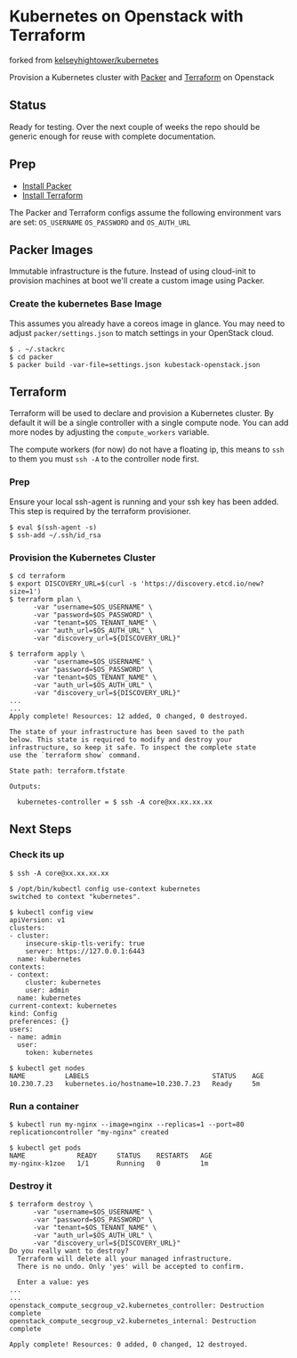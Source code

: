 # Kubernetes on Openstack with Terraform

forked from [kelseyhightower/kubernetes](https://github.com/kelseyhightower/kubernetes)

Provision a Kubernetes cluster with [Packer](https://packer.io) and [Terraform](https://www.terraform.io) on Openstack

## Status

Ready for testing. Over the next couple of weeks the repo should be generic enough for reuse with complete documentation.

## Prep

- [Install Packer](https://packer.io/docs/installation.html)
- [Install Terraform](https://www.terraform.io/intro/getting-started/install.html)

The Packer and Terraform configs assume the following environment vars are set:
`OS_USERNAME` `OS_PASSWORD` and `OS_AUTH_URL`

## Packer Images

Immutable infrastructure is the future. Instead of using cloud-init to provision machines at boot we'll create a custom image using Packer.

### Create the kubernetes Base Image

This assumes you already have a coreos image in glance. You may need to 
adjust `packer/settings.json` to match settings in your OpenStack cloud.

```
$ . ~/.stackrc
$ cd packer
$ packer build -var-file=settings.json kubestack-openstack.json
```

## Terraform

Terraform will be used to declare and provision a Kubernetes cluster. By default it will be a single controller with a single compute node. You can add more nodes by adjusting the `compute_workers` variable.

The compute workers (for now) do not have a floating ip, this means to `ssh` to them you must `ssh -A` to the controller node first.

### Prep

Ensure your local ssh-agent is running and your ssh key has been added. This step is required by the terraform provisioner.

```
$ eval $(ssh-agent -s)
$ ssh-add ~/.ssh/id_rsa
```


### Provision the Kubernetes Cluster

```
$ cd terraform
$ export DISCOVERY_URL=$(curl -s 'https://discovery.etcd.io/new?size=1')
$ terraform plan \
      -var "username=$OS_USERNAME" \
      -var "password=$OS_PASSWORD" \
      -var "tenant=$OS_TENANT_NAME" \
      -var "auth_url=$OS_AUTH_URL" \
      -var "discovery_url=${DISCOVERY_URL}"

$ terraform apply \
      -var "username=$OS_USERNAME" \
      -var "password=$OS_PASSWORD" \
      -var "tenant=$OS_TENANT_NAME" \
      -var "auth_url=$OS_AUTH_URL" \
      -var "discovery_url=${DISCOVERY_URL}"
...
...
Apply complete! Resources: 12 added, 0 changed, 0 destroyed.

The state of your infrastructure has been saved to the path
below. This state is required to modify and destroy your
infrastructure, so keep it safe. To inspect the complete state
use the `terraform show` command.

State path: terraform.tfstate

Outputs:

  kubernetes-controller = $ ssh -A core@xx.xx.xx.xx
```

## Next Steps

### Check its up

```
$ ssh -A core@xx.xx.xx.xx

$ /opt/bin/kubectl config use-context kubernetes
switched to context "kubernetes".

$ kubectl config view
apiVersion: v1
clusters:
- cluster:
    insecure-skip-tls-verify: true
    server: https://127.0.0.1:6443
  name: kubernetes
contexts:
- context:
    cluster: kubernetes
    user: admin
  name: kubernetes
current-context: kubernetes
kind: Config
preferences: {}
users:
- name: admin
  user:
    token: kubernetes

$ kubectl get nodes  
NAME          LABELS                               STATUS    AGE
10.230.7.23   kubernetes.io/hostname=10.230.7.23   Ready     5m
```

### Run a container

```
$ kubectl run my-nginx --image=nginx --replicas=1 --port=80
replicationcontroller "my-nginx" created

$ kubectl get pods
NAME             READY     STATUS    RESTARTS   AGE
my-nginx-k1zoe   1/1       Running   0          1m
```

### Destroy it

```
$ terraform destroy \
      -var "username=$OS_USERNAME" \
      -var "password=$OS_PASSWORD" \
      -var "tenant=$OS_TENANT_NAME" \
      -var "auth_url=$OS_AUTH_URL" \
      -var "discovery_url=${DISCOVERY_URL}"
Do you really want to destroy?
  Terraform will delete all your managed infrastructure.
  There is no undo. Only 'yes' will be accepted to confirm.

  Enter a value: yes
...
...
openstack_compute_secgroup_v2.kubernetes_controller: Destruction complete
openstack_compute_secgroup_v2.kubernetes_internal: Destruction complete

Apply complete! Resources: 0 added, 0 changed, 12 destroyed.      
```
